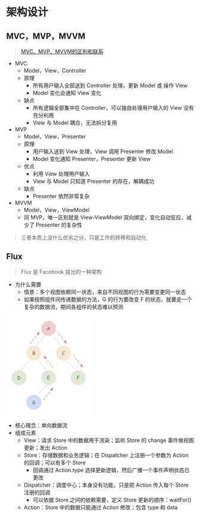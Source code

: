 # 架构设计

## MVC，MVP，MVVM

> [MVC、MVP、MVVM的区别和联系](http://c.biancheng.net/view/7743.html)

- MVC
  - Model，View，Controller
  - 原理
    - 所有用户输入全部送到 Controller 处理，更新 Model 或 操作 View
    - Model 变化会通知 View 变化
  - 缺点
    - 所有逻辑全部集中在 Controller，可以独自处理用户输入的 View 没有充分利用
    - View 与 Model 耦合，无法拆分复用
- MVP
  - Model，View，Presenter
  - 原理
    - 用户输入送到 View 处理，View 调用 Presenter 修改 Model
    - Model 变化通知 Presenter，Presenter 更新 View
  - 优点
    - 利用 View 处理用户输入
    - View 与 Model 只知道 Presenter 的存在，解耦成功
  - 缺点
    - Presenter 依然非常复杂
- MVVM
  - Model，View，ViewModel
  - 同 MVP，唯一区别就是 View-ViewModel 双向绑定，变化自动反应，减少了 Presenter 的复杂性

> 三者本质上没什么优劣之分，只是工作的转移和自动化

## Flux

> Flux 是 Facebook 提出的一种架构

- 为什么需要
  - 情景：多个视图依赖同一状态，来自不同视图的行为需要变更同一状态
  - 如果按照组件间传递数据的方法，G 的行为要改变 F 的状态，就要走一个复杂的数据流，期间各组件的状态难以预测

![](./imgs/Flux-痛点.png)

- 核心理念：单向数据流
- 组成元素
  - View：请求 Store 中的数据用于渲染；监听 Store 的 change 事件做视图更新；发出 Action
  - Store：存储数据和业务逻辑；在 Dispatcher 上注册一个参数为 Action 的回调；可以有多个 Store
    - 回调通过 Action.type 选择更新逻辑，然后广播一个事件声明状态已更改
  - Dispatcher：调度中心；本身没有功能，只是把 Action 传入每个 Store 注册的回调
    - 可以依据 Store 之间的依赖需要，定义 Store 更新的顺序：waitFor()
  - Action：Store 中的数据只能通过 Action 修改；包含 type 和 data
